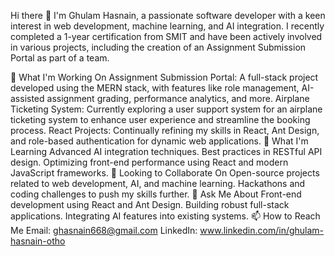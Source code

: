 Hi there 👋
I'm Ghulam Hasnain, a passionate software developer with a keen interest in web development, machine learning, and AI integration. I recently completed a 1-year certification from SMIT and have been actively involved in various projects, including the creation of an Assignment Submission Portal as part of a team.

🔭 What I'm Working On
Assignment Submission Portal: A full-stack project developed using the MERN stack, with features like role management, AI-assisted assignment grading, performance analytics, and more.
Airplane Ticketing System: Currently exploring a user support system for an airplane ticketing system to enhance user experience and streamline the booking process.
React Projects: Continually refining my skills in React, Ant Design, and role-based authentication for dynamic web applications.
🌱 What I'm Learning
Advanced AI integration techniques.
Best practices in RESTful API design.
Optimizing front-end performance using React and modern JavaScript frameworks.
👯 Looking to Collaborate On
Open-source projects related to web development, AI, and machine learning.
Hackathons and coding challenges to push my skills further.
💬 Ask Me About
Front-end development using React and Ant Design.
Building robust full-stack applications.
Integrating AI features into existing systems.
📫 How to Reach Me
Email: ghasnain668@gmail.com
LinkedIn: www.linkedin.com/in/ghulam-hasnain-otho
